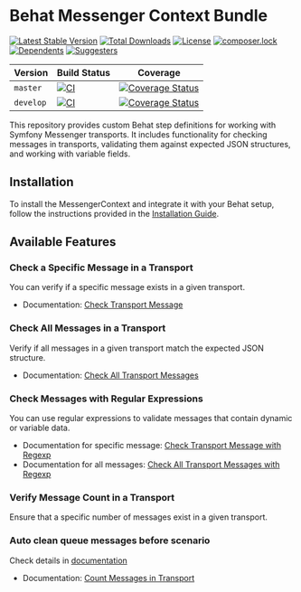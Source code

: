 # Behat Messenger Context Bundle
[![Latest Stable Version](http://poser.pugx.org/macpaw/behat-messenger-context/v)](https://packagist.org/packages/macpaw/behat-messenger-context)
[![Total Downloads](http://poser.pugx.org/macpaw/behat-messenger-context/downloads)](https://packagist.org/packages/macpaw/behat-messenger-context)
[![License](http://poser.pugx.org/macpaw/behat-messenger-context/license)](https://packagist.org/packages/macpaw/behat-messenger-context)
[![composer.lock](http://poser.pugx.org/macpaw/behat-messenger-context/composerlock)](https://packagist.org/packages/macpaw/behat-messenger-context)
[![Dependents](http://poser.pugx.org/macpaw/behat-messenger-context/dependents)](https://packagist.org/packages/macpaw/behat-messenger-context)
[![Suggesters](http://poser.pugx.org/macpaw/behat-messenger-context/suggesters)](https://packagist.org/packages/macpaw/behat-messenger-context)

| Version    | Build Status                                               | Coverage                                                                 |
|------------|------------------------------------------------------------|--------------------------------------------------------------------------|
| `master`   | [![CI][master Build Status Image]][master Build Status]    | [![Coverage Status][master Code Coverage Image]][master Code Coverage]   |
| `develop`  | [![CI][develop Build Status Image]][develop Build Status]  | [![Coverage Status][develop Code Coverage Image]][develop Code Coverage] |


This repository provides custom Behat step definitions for working with Symfony Messenger transports. It includes functionality for checking messages in transports, validating them against expected JSON structures, and working with variable fields.

## Installation

To install the MessengerContext and integrate it with your Behat setup, follow the instructions provided in the [Installation Guide](docs/install.md).

## Available Features

### Check a Specific Message in a Transport
You can verify if a specific message exists in a given transport.
* Documentation: [Check Transport Message](docs/MessengerContext/check_transport_message.md)

### Check All Messages in a Transport
Verify if all messages in a given transport match the expected JSON structure.
* Documentation: [Check All Transport Messages](docs/MessengerContext/check_all_transport_message.md)

### Check Messages with Regular Expressions
You can use regular expressions to validate messages that contain dynamic or variable data.
* Documentation for specific message: [Check Transport Message with Regexp](docs/MessengerContext/check_transport_message_regexp.md)
* Documentation for all messages: [Check All Transport Messages with Regexp](docs/MessengerContext/check_all_transport_message_regexp.md)

### Verify Message Count in a Transport
Ensure that a specific number of messages exist in a given transport.

### Auto clean queue messages before scenario
Check details in [documentation](docs/MessengerContext/clear_transport_with_zentruck.md)

* Documentation: [Count Messages in Transport](docs/MessengerContext/count_message_transport.md)

[master Build Status]: https://github.com/macpaw/behat-messenger-context/actions?query=workflow%3ACI+branch%3Amaster
[master Build Status Image]: https://github.com/macpaw/behat-messenger-context/workflows/CI/badge.svg?branch=master
[develop Build Status]: https://github.com/macpaw/behat-messenger-context/actions?query=workflow%3ACI+branch%3Adevelop
[develop Build Status Image]: https://github.com/macpaw/behat-messenger-context/workflows/CI/badge.svg?branch=develop
[master Code Coverage]: https://codecov.io/gh/macpaw/behat-messenger-context/branch/master
[master Code Coverage Image]: https://img.shields.io/codecov/c/github/macpaw/behat-messenger-context/master?logo=codecov
[develop Code Coverage]: https://codecov.io/gh/macpaw/behat-messenger-context/branch/develop
[develop Code Coverage Image]: https://img.shields.io/codecov/c/github/macpaw/behat-messenger-context/develop?logo=codecov
